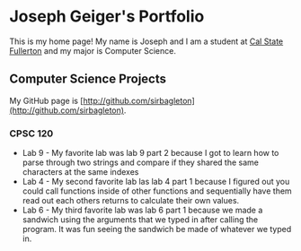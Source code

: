 # Joseph Geiger's Portfolio

This is my home page! My name is Joseph and I am a student at [Cal State Fullerton](http://www.fullerton.edu/) and my major is Computer Science.

## Computer Science Projects

My GitHub page is [http://github.com/sirbagleton](http://github.com/sirbagleton).

### CPSC 120

* Lab 9 - My favorite lab was lab 9 part 2 because I got to learn how to parse through two strings and compare if they shared the same characters at the same indexes
* Lab 4 - My second favorite lab las lab 4 part 1 because I figured out you could call functions inside of other functions and sequentially have them read out each others returns to calculate their own values.
* Lab 6 - My third favorite lab was lab 6 part 1 because we made a sandwich using the arguments that we typed in after calling the program. It was fun seeing the sandwich be made of whatever we typed in.
